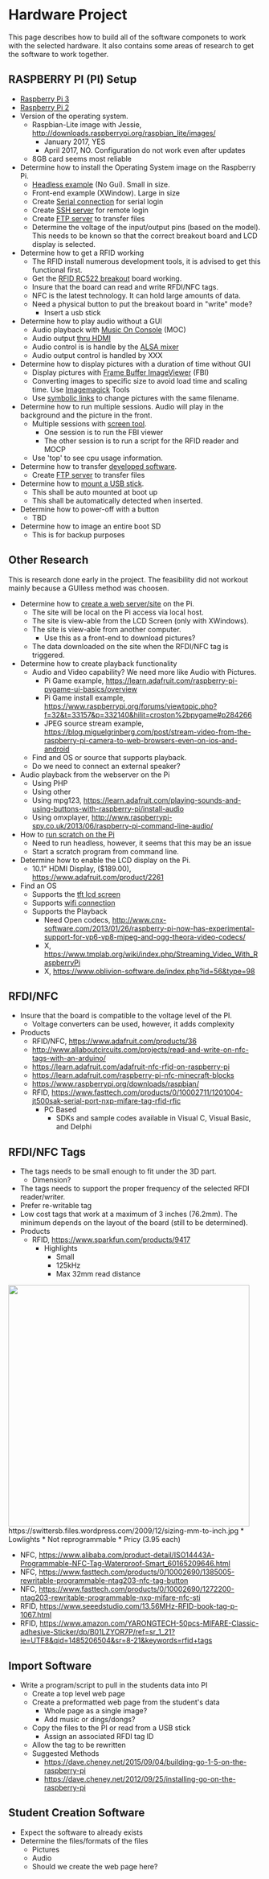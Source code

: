 # Hardware Project

This page describes how to build all of the software componets to work with the selected hardware. It also contains some areas of research to get the software to work together.

## RASPBERRY PI (PI) Setup

* [Raspberry Pi 3](hw-pi3.md)
* [Raspberry Pi 2](hw-pi2.md)
* Version of the operating system.
  * Raspbian-Lite image with Jessie, http://downloads.raspberrypi.org/raspbian_lite/images/
    * January 2017, YES
    * April 2017, NO. Configuration do not work even after updates
  * 8GB card seems most reliable
* Determine how to install the Operating System image on the Raspberry Pi.
  * [Headless example](sw-headless.md) (No Gui). Small in size.
  * Front-end example (XWindow). Large in size
  * Create [Serial connection](hw-serial-connect.md) for serial login
  * Create [SSH server](sw-ssh-server.md) for remote login
  * Create [FTP server](sw-ftp-server.md) to transfer files
  * Determine the voltage of the input/output pins (based on the model). This needs to be known so that the correct breakout board and LCD display is selected.
* Determine how to get a RFID working
  * The RFID install numerous development tools, it is advised to get this functional first.
  * Get the [RFID RC522 breakout](hw-rfid-rc522.md) board working.
  * Insure that the board can read and write RFDI/NFC tags.
  * NFC is the latest technology. It can hold large amounts of data.
  * Need a physical button to put the breakout board in "write" mode?
    * Insert a usb stick
* Determine how to play audio without a GUI
  * Audio playback with [Music On Console](sw-audio-moc.md) (MOC)
  * Audio output [thru HDMI](hw-audio-hdmi.md)
  * Audio control is is handle by the [ALSA mixer](sw-audio-alsa.md)
  * Audio output control is handled by XXX
* Determine how to display pictures with a duration of time without GUI
  * Display pictures with [Frame Buffer ImageViewer](sw-frame-buf-img-viewer.md) (FBI)
  * Converting images to specific size to avoid load time and scaling time. Use [Imagemagick](sw-img-magick-tools.md) Tools
  * Use [symbolic links](sw-symbolic-link.md) to change pictures with the same filename.
* Determine how to run multiple sessions. Audio will play in the background and the picture in the front.
  * Multiple sessions with [screen tool](sw-session-screen.md).
    * One session is to run the FBI viewer
    * The other session is to run a script for the RFID reader and MOCP
  * Use 'top' to see cpu usage information.
* Determine how to transfer [developed software](sw-development.md).
  * Create [FTP server](sw-ftp-server.md) to transfer files
* Determine how to [mount a USB stick](hw-mount-usb.md).
  * This shall be auto mounted at boot up
  * This shall be automatically detected when inserted.
* Determine how to power-off with a button
  * TBD
* Determine how to image an entire boot SD
  * This is for backup purposes

## Other Research

This is research done early in the project. The feasibility did not workout mainly because a GUIless method was choosen.

* Determine how to [create a web server/site](sw-web-server.md) on the Pi.
  * The site will be local on the Pi access via local host.
  * The site is view-able from the LCD Screen (only with XWindows).
  * The site is view-able from another computer.
    * Use this as a front-end to download pictures?
  * The data downloaded on the site when the RFDI/NFC tag is triggered.
* Determine how to create playback functionality
  * Audio and Video capability? We need more like Audio with Pictures.
    * Pi Game example, https://learn.adafruit.com/raspberry-pi-pygame-ui-basics/overview
    * Pi Game install example, https://www.raspberrypi.org/forums/viewtopic.php?f=32&t=33157&p=332140&hilit=croston%2bpygame#p284266
    * JPEG source stream example, https://blog.miguelgrinberg.com/post/stream-video-from-the-raspberry-pi-camera-to-web-browsers-even-on-ios-and-android
  * Find and OS or source that supports playback.
  * Do we need to connect an external speaker?
* Audio playback from the webserver on the Pi
  * Using PHP
  * Using other
  * Using mpg123, https://learn.adafruit.com/playing-sounds-and-using-buttons-with-raspberry-pi/install-audio
  * Using omxplayer, http://www.raspberrypi-spy.co.uk/2013/06/raspberry-pi-command-line-audio/
* How to [run scratch on the Pi](sw-scratch.md)
  * Need to run headless, however, it seems that this may be an issue
  * Start a scratch program from command line.
* Determine how to enable the LCD display on the Pi.
  * 10.1" HDMI Display, ($189.00), https://www.adafruit.com/product/2261
* Find an OS
  * Supports the [tft lcd screen](hw-tft-lcd.md)
  * Supports [wifi connection](hw-wifi-connect.md)
  * Supports the Playback
    * Need Open codecs, http://www.cnx-software.com/2013/01/26/raspberry-pi-now-has-experimental-support-for-vp6-vp8-mjpeg-and-ogg-theora-video-codecs/
    * X, https://www.tmplab.org/wiki/index.php/Streaming_Video_With_RaspberryPi
    * X, https://www.oblivion-software.de/index.php?id=56&type=98

## RFDI/NFC

* Insure that the board is compatible to the voltage level of the PI.
  * Voltage converters can be used, however, it adds complexity
* Products
  * RFID/NFC, https://www.adafruit.com/products/36
  * http://www.allaboutcircuits.com/projects/read-and-write-on-nfc-tags-with-an-arduino/
  * https://learn.adafruit.com/adafruit-nfc-rfid-on-raspberry-pi
  * https://learn.adafruit.com/raspberry-pi-nfc-minecraft-blocks
  * https://www.raspberrypi.org/downloads/raspbian/
  * RFID, https://www.fasttech.com/products/0/10002711/1201004-jt500sak-serial-port-nxp-mifare-tag-rfid-rfic
    * PC Based
      * SDKs and sample codes available in Visual C, Visual Basic, and Delphi

## RFDI/NFC Tags

* The tags needs to be small enough to fit under the 3D part.
  * Dimension?
* The tags needs to support the proper frequency of the selected RFDI reader/writer.
* Prefer re-writable tag
* Low cost tags that work at a maximum of 3 inches (76.2mm). The minimum depends on the layout of the board (still to be determined).
* Products
  * RFID, https://www.sparkfun.com/products/9417
    * Highlights
      * Small
      * 125kHz
      * Max 32mm read distance
<img src=https://swittersb.files.wordpress.com/2009/12/sizing-mm-to-inch.jpg width=480>
https://swittersb.files.wordpress.com/2009/12/sizing-mm-to-inch.jpg
    * Lowlights
      * Not reprogrammable
      * Pricy (3.95 each)

  * NFC, https://www.alibaba.com/product-detail/ISO14443A-Programmable-NFC-Tag-Waterproof-Smart_60165209646.html
  * NFC, https://www.fasttech.com/products/0/10002690/1385005-rewritable-programmable-ntag203-nfc-tag-button
  * NFC, https://www.fasttech.com/products/0/10002690/1272200-ntag203-rewritable-programmable-nxp-mifare-nfc-sti
  * RFID, https://www.seeedstudio.com/13.56MHz-RFID-book-tag-p-1067.html
  * RFID, https://www.amazon.com/YARONGTECH-50pcs-MIFARE-Classic-adhesive-Sticker/dp/B01LZYOR7P/ref=sr_1_21?ie=UTF8&qid=1485206504&sr=8-21&keywords=rfid+tags

## Import Software

* Write a program/script to pull in the students data into PI
  * Create a top level web page
  * Create a preformatted web page from the student's data
    * Whole page as a single image?
    * Add music or dings/dongs?
  * Copy the files to the PI or read from a USB stick
    * Assign an associated RFDI tag ID
  * Allow the tag to be rewritten
  * Suggested Methods
    * https://dave.cheney.net/2015/09/04/building-go-1-5-on-the-raspberry-pi
    * https://dave.cheney.net/2012/09/25/installing-go-on-the-raspberry-pi

## Student Creation Software

* Expect the software to already exists
* Determine the files/formats of the files
  * Pictures
  * Audio
  * Should we create the web page here?

